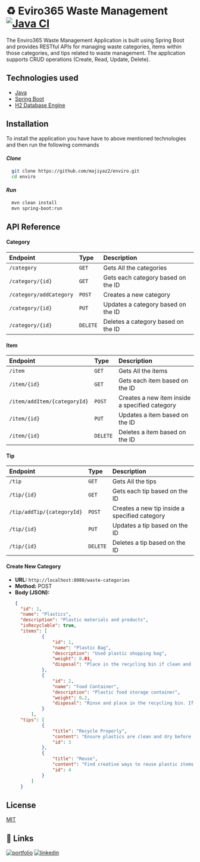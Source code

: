 
# ♻️ Eviro365 Waste Management [![Java CI](https://github.com/majiyaz2/enviroMAN/actions/workflows/main.yml/badge.svg)](https://github.com/majiyaz2/enviroMAN/actions/workflows/main.yml)
The Enviro365 Waste Management Application is built using Spring Boot and provides RESTful APIs for managing waste categories, items within those categories, and tips related to waste management. The application supports CRUD operations (Create, Read, Update, Delete).





## Technologies used

- [Java](https://docs.oracle.com/en/java/)
- [Spring Boot](https://spring.io/projects/spring-boot)
- [H2 Database Engine](https://www.h2database.com/html/main.html)




## Installation

To install the application you have have to above mentioned technologies and then run the following commands

#### *Clone* 
```bash
  git clone https://github.com/majiyaz2/enviro.git
  cd enviro  
```
#### *Run* 
```bash
  mvn clean install
  mvn spring-boot:run
```    
## API Reference

#### Category 

| Endpoint | Type     | Description                |
| :-------- | :------- | :------------------------- |
| `/category` | `GET` | Gets All the categories |
| `/category/{id}` | `GET` | Gets each category based on the ID|
| `/category/addCategory` | `POST` |Creates a new category |
| `/category/{id}` | `PUT` |Updates a category based on the ID |
| `/category/{id}` | `DELETE` |Deletes a category based on the ID |

#### Item 

| Endpoint | Type     | Description                |
| :-------- | :------- | :------------------------- |
| `/item` | `GET` | Gets All the items |
| `/item/{id}` | `GET` | Gets each item based on the ID|
| `/item/addItem/{categoryId}` | `POST` |Creates a new item inside a specified category |
| `/item/{id}` | `PUT` |Updates a item based on the ID |
| `/item/{id}` | `DELETE` |Deletes a item based on the ID |

#### Tip 

| Endpoint | Type     | Description                |
| :-------- | :------- | :------------------------- |
| `/tip` | `GET` | Gets All the tips |
| `/tip/{id}` | `GET` | Gets each tip based on the ID|
| `/tip/addTip/{categoryId}` | `POST` |Creates a new tip inside a specified category |
| `/tip/{id}` | `PUT` |Updates a tip based on the ID |
| `/tip/{id}` | `DELETE` |Deletes a tip based on the ID |

####  Create New Category

- **URL:** `http://localhost:8080/waste-categories`
- **Method:** POST
- **Body (JSON):**
  ```json
  {
    "id": 1,
    "name": "Plastics",
    "description": "Plastic materials and products",
    "isRecyclable": true,
    "items": [
            {
                "id": 1,
                "name": "Plastic Bag",
                "description": "Used plastic shopping bag",
                "weight": 0.01,
                "disposal": "Place in the recycling bin if clean and dry. Otherwise, dispose of in the general waste bin."
            },
            {
                "id": 2,
                "name": "Food Container",
                "description": "Plastic food storage container",
                "weight": 0.2,
                "disposal": "Rinse and place in the recycling bin. If heavily soiled, dispose of in the general waste bin."
            }
        ],
    "tips": [
            {
                "title": "Recycle Properly",
                "content": "Ensure plastics are clean and dry before placing them in the recycling bin.",
                "id": 3
            },
            {
                "title": "Reuse",
                "content": "Find creative ways to reuse plastic items instead of disposing of them.",
                "id": 4
            }
        ]
    }

## License

[MIT](https://choosealicense.com/licenses/mit/)


## 🔗 Links
[![portfolio](https://img.shields.io/badge/my_portfolio-000?style=for-the-badge&logo=ko-fi&logoColor=white)](https://www.datacamp.com/portfolio/majiyaz2)
[![linkedin](https://img.shields.io/badge/linkedin-0A66C2?style=for-the-badge&logo=linkedin&logoColor=white)](https://www.linkedin.com/in/andile-mhlongo-a025a5b1/)

